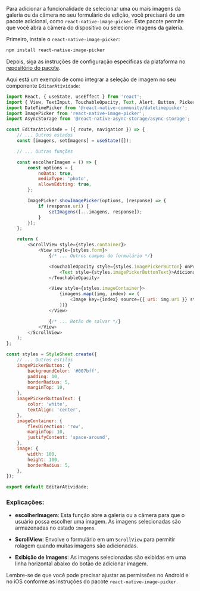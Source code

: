 Para adicionar a funcionalidade de selecionar uma ou mais imagens da galeria ou da câmera no seu formulário de edição, você precisará de um pacote adicional, como `react-native-image-picker`. Este pacote permite que você abra a câmera do dispositivo ou selecione imagens da galeria.

Primeiro, instale o `react-native-image-picker`:

```bash
npm install react-native-image-picker
```

Depois, siga as instruções de configuração específicas da plataforma no [repositório do pacote](https://github.com/react-native-image-picker/react-native-image-picker).

Aqui está um exemplo de como integrar a seleção de imagem no seu componente `EditarAtividade`:

```javascript
import React, { useState, useEffect } from 'react';
import { View, TextInput, TouchableOpacity, Text, Alert, Button, Picker, StyleSheet, Image, ScrollView } from 'react-native';
import DateTimePicker from '@react-native-community/datetimepicker';
import ImagePicker from 'react-native-image-picker';
import AsyncStorage from '@react-native-async-storage/async-storage';

const EditarAtividade = ({ route, navigation }) => {
    // ... Outros estados
    const [imagens, setImagens] = useState([]);

    // ... Outras funções

    const escolherImagem = () => {
        const options = {
            noData: true,
            mediaType: 'photo',
            allowsEditing: true,
        };

        ImagePicker.showImagePicker(options, (response) => {
            if (response.uri) {
                setImagens([...imagens, response]);
            }
        });
    };

    return (
        <ScrollView style={styles.container}>
            <View style={styles.form}>
                {/* ... Outros campos do formulário */}

                <TouchableOpacity style={styles.imagePickerButton} onPress={escolherImagem}>
                    <Text style={styles.imagePickerButtonText}>Adicionar Imagem</Text>
                </TouchableOpacity>

                <View style={styles.imageContainer}>
                    {imagens.map((img, index) => (
                        <Image key={index} source={{ uri: img.uri }} style={styles.image} />
                    ))}
                </View>

                {/* ... Botão de salvar */}
            </View>
        </ScrollView>
    );
};

const styles = StyleSheet.create({
    // ... Outros estilos
    imagePickerButton: {
        backgroundColor: '#007bff',
        padding: 10,
        borderRadius: 5,
        marginTop: 10,
    },
    imagePickerButtonText: {
        color: 'white',
        textAlign: 'center',
    },
    imageContainer: {
        flexDirection: 'row',
        marginTop: 10,
        justifyContent: 'space-around',
    },
    image: {
        width: 100,
        height: 100,
        borderRadius: 5,
    },
});

export default EditarAtividade;
```

### Explicações:

- **escolherImagem**: Esta função abre a galeria ou a câmera para que o usuário possa escolher uma imagem. As imagens selecionadas são armazenadas no estado `imagens`.

- **ScrollView**: Envolve o formulário em um `ScrollView` para permitir rolagem quando muitas imagens são adicionadas.

- **Exibição de Imagens**: As imagens selecionadas são exibidas em uma linha horizontal abaixo do botão de adicionar imagem.

Lembre-se de que você pode precisar ajustar as permissões no Android e no iOS conforme as instruções do pacote `react-native-image-picker`.